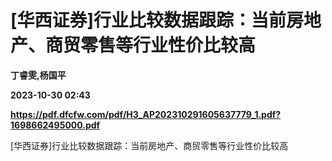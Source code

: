 # [华西证券]行业比较数据跟踪：当前房地产、商贸零售等行业性价比较高
**丁睿雯,杨国平**

**2023-10-30 02:43**

**https://pdf.dfcfw.com/pdf/H3_AP202310291605637779_1.pdf?1698662495000.pdf**

\[华西证券\]行业比较数据跟踪：当前房地产、商贸零售等行业性价比较高
